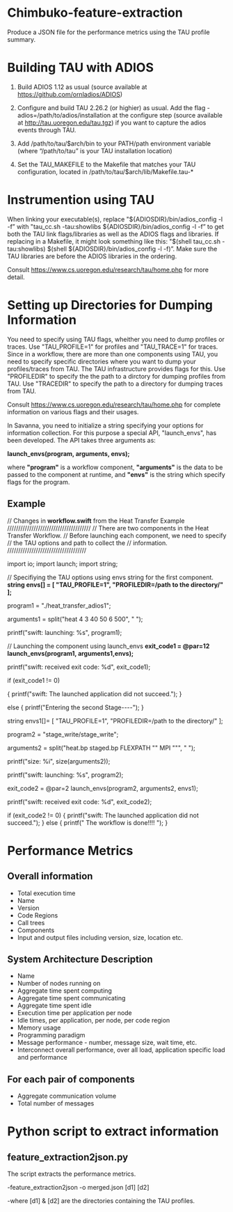 # Chimbuko-feature-extraction
Produce a JSON file for the performance metrics using the TAU profile summary.

# Building TAU with ADIOS

1.	Build ADIOS 1.12 as usual  (source available at https://github.com/ornladios/ADIOS)

2.	 Configure and build TAU 2.26.2 (or highier) as usual. Add the flag -adios=/path/to/adios/installation at the configure step (source available at http://tau.uoregon.edu/tau.tgz) if you want to capture the adios events through TAU.

3.	 Add /path/to/tau/$arch/bin to your PATH/path environment variable  (where “/path/to/tau” is your TAU installation location)

4.	 Set the TAU_MAKEFILE to the Makefile that matches your TAU configuration, located in /path/to/tau/$arch/lib/Makefile.tau-*

# Instrumention using TAU
When linking your executable(s), replace "${ADIOSDIR}/bin/adios_config -l -f” with "tau_cc.sh -tau:showlibs ${ADIOSDIR}/bin/adios_config -l -f” to get both the TAU link flags/libraries as well as the ADIOS flags and libraries.  If replacing in a Makefile, it might look something like this: "$(shell tau_cc.sh -tau:showlibs) $(shell ${ADIOSDIR}/bin/adios_config -l -f)”.  Make sure the TAU libraries are before the ADIOS libraries in the ordering.

Consult https://www.cs.uoregon.edu/research/tau/home.php for more detail. 


# Setting up Directories for Dumping Information
You need to specify using TAU flags, wheither you need to dump profiles or traces. Use "TAU_PROFILE=1" for profiles and "TAU_TRACE=1" for traces. Since in a workflow, there are more than one components using TAU, you need to specify specific directories where you want to dump your profiles/traces from TAU. The TAU infrastructure provides flags for this. Use "PROFILEDIR" to specify the the path to a dirctory for dumping profiles from TAU. Use "TRACEDIR" to specify the path to a directory for  dumping traces from TAU.

Consult https://www.cs.uoregon.edu/research/tau/home.php for complete information on various flags and their usages.

In Savanna, you need to initialize a string specifying your options for information collection. For this purpose a special API, "launch_envs", has been developed. The API takes three arguments as:

**launch_envs(program, arguments, envs);**

where **"program"** is a workflow component, **"arguments"** is the data to be passed to the component at runtime, and **"envs"** is the string which specify flags for the program.

## Example
// Changes in **workflow.swift** from the Heat Transfer Example
//////////////////////////////////////
// There are two components in the Heat Transfer Workflow.
// Before launching each component, we need to specify
// the TAU options and path to collect the 
// information.
////////////////////////////////////

import io;
import launch;
import string;


// Specifiying the TAU options using envs string for the first component.
**string envs[] = [ "TAU_PROFILE=1", "PROFILEDIR=/path to the directory/" ];**


program1 = "./heat_transfer_adios1";

arguments1 = split("heat  4 3  40 50  6 500", " ");

printf("swift: launching: %s", program1);

// Launching the component using launch_envs
**exit_code1 = @par=12 launch_envs(program1, arguments1,envs);**

printf("swift: received exit code: %d", exit_code1);

if (exit_code1 != 0)

{
  printf("swift: The launched application did not succeed.");
}

else
{
 printf("Entering the second Stage----");
}

string envs1[]= [ "TAU_PROFILE=1", "PROFILEDIR=/path to the directory/" ];

program2 = "stage_write/stage_write";

arguments2 = split("heat.bp staged.bp FLEXPATH \"\" MPI \"\"", " ");

printf("size: %i", size(arguments2));

printf("swift: launching: %s", program2);

exit_code2 = @par=2 launch_envs(program2, arguments2, envs1);

printf("swift: received exit code: %d", exit_code2);

if (exit_code2 != 0)
{
  printf("swift: The launched application did not succeed.");
}
else
{
        printf(" The workflow is done!!!! ");
}

# Performance Metrics
## Overall information
- Total execution time
- Name 
- Version
- Code Regions
- Call trees
- Components
- Input and output files including version, size, location etc.
## System Architecture Description
- Name
- Number of nodes running on 
- Aggregate time spent computing
- Aggregate time spent communicating
- Aggregate time spent idle
- Execution time per application per node
- Idle times, per application, per node, per code region
- Memory usage
- Programming paradigm
- Message performance - number, message size, wait time, etc.
- Interconnect overall performance, over all load, application specific load and performance
## For each pair of components
- Aggregate communication volume
- Total number of messages

# Python script to extract information
## feature_extraction2json.py

The script extracts the performance metrics.

-feature_extraction2json -o merged.json  [d1] [d2]

-where [d1] & [d2] are the directories containing the TAU profiles.
